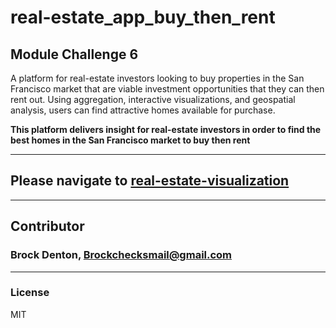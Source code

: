 # real-estate_app_buy_then_rent
Module Challenge 6
---
A platform for real-estate investors looking to buy properties in the San Francisco market that are viable investment opportunities that they can then rent out. Using aggregation, interactive visualizations, and geospatial analysis, users can find attractive homes available for purchase.   

**This platform delivers insight for real-estate investors in order to find the best homes in the San Francisco market to buy then rent**

---
## Please navigate to [real-estate-visualization](https://github.com/Brock-Denton/real-estate_app_buy_then_rent/blob/main/san_francisco_housing.ipynb)
---
## Contributor
### Brock Denton, Brockchecksmail@gmail.com 
---
### License 
MIT 
